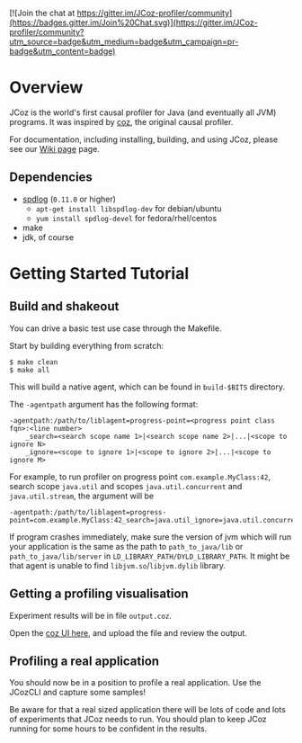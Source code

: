 [![Join the chat at https://gitter.im/JCoz-profiler/community](https://badges.gitter.im/Join%20Chat.svg)](https://gitter.im/JCoz-profiler/community?utm_source=badge&utm_medium=badge&utm_campaign=pr-badge&utm_content=badge)

# Overview
JCoz is the world's first causal profiler for Java (and eventually all JVM) programs. It was inspired by [coz](https://github.com/plasma-umass/coz), the original causal profiler.

For documentation, including installing, building, and using JCoz, please see our [Wiki page](https://github.com/Decave/JCoz/wiki) page.

## Dependencies

 - [spdlog](https://github.com/gabime/spdlog) (`0.11.0` or higher)
   - `apt-get install libspdlog-dev` for debian/ubuntu
   - `yum install spdlog-devel` for fedora/rhel/centos
 - make
 - jdk, of course

# Getting Started Tutorial

## Build and shakeout

You can drive a basic test use case through the Makefile.

Start by building everything from scratch:
```
$ make clean
$ make all
```

This will build a native agent, which can be found in `build-$BITS` directory.

The `-agentpath` argument has the following format:

```
-agentpath:/path/to/liblagent=progress-point=<progress point class fqn>:<line number>
    _search=<search scope name 1>|<search scope name 2>|...|<scope to ignore N>
    _ignore=<scope to ignore 1>|<scope to ignore 2>|...|<scope to ignore M> 
```

For example, to run profiler on progress point `com.example.MyClass:42`, search scope `java.util` and scopes `java.util.concurrent` and `java.util.stream`, the argument will be

```
-agentpath:/path/to/liblagent=progress-point=com.example.MyClass:42_search=java.util_ignore=java.util.concurrent|java.util.stream
```

If program crashes immediately, make sure the version of jvm which will run your application is the same as the path to `path_to_java/lib` or `path_to_java/lib/server` in `LD_LIBRARY_PATH/DYLD_LIBRARY_PATH`. It might be that agent is unable to find `libjvm.so`/`libjvm.dylib` library.

## Getting a profiling visualisation

Experiment results will be in file `output.coz`.

Open the [coz UI here](https://plasma-umass.org/coz/), and upload the file and review the output.

## Profiling a real application

You should now be in a position to profile a real application. Use the JCozCLI
and capture some samples!

Be aware for that a real sized application there will be lots of code and lots
of experiments that JCoz needs to run. You should plan to keep JCoz running for
some hours to be confident in the results.
